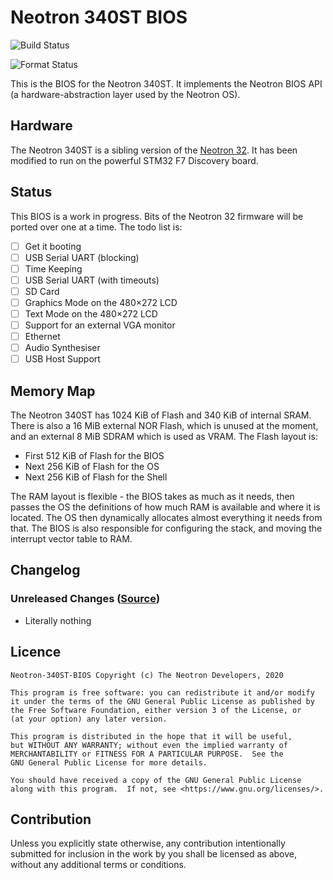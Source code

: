 # Neotron 340ST BIOS

![Build Status](https://github.com/neotron-compute/Neotron-340ST-BIOS/workflows/Build/badge.svg "Github Action Build Status")

![Format Status](https://github.com/neotron-compute/Neotron-340ST-BIOS/workflows/Format/badge.svg "Github Action Format Check Status")

This is the BIOS for the Neotron 340ST. It implements the Neotron BIOS API (a hardware-abstraction layer used by the Neotron OS).

## Hardware

The Neotron 340ST is a sibling version of the [Neotron 32](https://github.com/neotron-compute/Neotron-32-BIOS). It has been modified to run on the powerful STM32 F7 Discovery board.

## Status

This BIOS is a work in progress. Bits of the Neotron 32 firmware will be ported over one at a time. The todo list is:

* [ ] Get it booting
* [ ] USB Serial UART (blocking)
* [ ] Time Keeping
* [ ] USB Serial UART (with timeouts)
* [ ] SD Card
* [ ] Graphics Mode on the 480×272 LCD
* [ ] Text Mode on the 480×272 LCD
* [ ] Support for an external VGA monitor
* [ ] Ethernet
* [ ] Audio Synthesiser
* [ ] USB Host Support

## Memory Map

The Neotron 340ST has 1024 KiB of Flash and 340 KiB of internal SRAM. There is also a 16 MiB external NOR Flash, which is unused at the moment, and an external 8 MiB SDRAM which is used as VRAM. The Flash layout is:

* First 512 KiB of Flash for the BIOS
* Next 256 KiB of Flash for the OS
* Next 256 KiB of Flash for the Shell

The RAM layout is flexible - the BIOS takes as much as it needs, then passes the OS the definitions of how much RAM is available and where it is located. The OS then dynamically allocates almost everything it needs from that. The BIOS is also responsible for configuring the stack, and moving the interrupt vector table to RAM.

## Changelog

### Unreleased Changes ([Source](https://github.com/neotron-compute/Neotron-340ST-BIOS/tree/master))

* Literally nothing

## Licence

    Neotron-340ST-BIOS Copyright (c) The Neotron Developers, 2020

    This program is free software: you can redistribute it and/or modify
    it under the terms of the GNU General Public License as published by
    the Free Software Foundation, either version 3 of the License, or
    (at your option) any later version.

    This program is distributed in the hope that it will be useful,
    but WITHOUT ANY WARRANTY; without even the implied warranty of
    MERCHANTABILITY or FITNESS FOR A PARTICULAR PURPOSE.  See the
    GNU General Public License for more details.

    You should have received a copy of the GNU General Public License
    along with this program.  If not, see <https://www.gnu.org/licenses/>.

## Contribution

Unless you explicitly state otherwise, any contribution intentionally
submitted for inclusion in the work by you shall be licensed as above, without
any additional terms or conditions.
